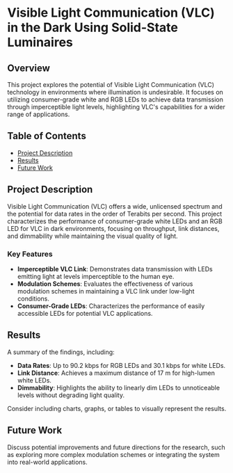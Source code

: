 # Visible Light Communication (VLC) in the Dark Using Solid-State Luminaires

## Overview

This project explores the potential of Visible Light Communication (VLC) technology in environments where illumination is undesirable. It focuses on utilizing consumer-grade white and RGB LEDs to achieve data transmission through imperceptible light levels, highlighting VLC's capabilities for a wider range of applications.

## Table of Contents

- [Project Description](#project-description)
- [Results](#results)
- [Future Work](#future-work)

## Project Description

Visible Light Communication (VLC) offers a wide, unlicensed spectrum and the potential for data rates in the order of Terabits per second. This project characterizes the performance of consumer-grade white LEDs and an RGB LED for VLC in dark environments, focusing on throughput, link distances, and dimmability while maintaining the visual quality of light.

### Key Features

- **Imperceptible VLC Link**: Demonstrates data transmission with LEDs emitting light at levels imperceptible to the human eye.
- **Modulation Schemes**: Evaluates the effectiveness of various modulation schemes in maintaining a VLC link under low-light conditions.
- **Consumer-Grade LEDs**: Characterizes the performance of easily accessible LEDs for potential VLC applications.

## Results

A summary of the findings, including:
- **Data Rates**: Up to 90.2 kbps for RGB LEDs and 30.1 kbps for white LEDs.
- **Link Distance**: Achieves a maximum distance of 17 m for high-lumen white LEDs.
- **Dimmability**: Highlights the ability to linearly dim LEDs to unnoticeable levels without degrading light quality.

Consider including charts, graphs, or tables to visually represent the results.

## Future Work

Discuss potential improvements and future directions for the research, such as exploring more complex modulation schemes or integrating the system into real-world applications.
